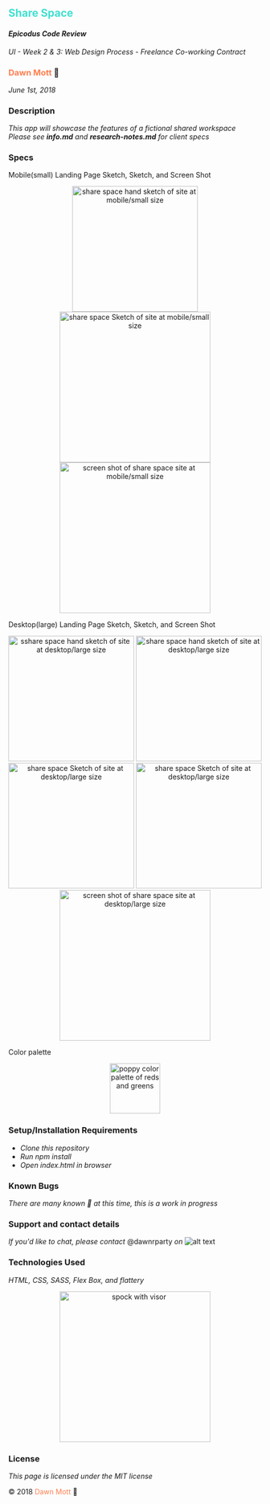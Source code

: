 <!-- Twitter icon from https://github.com/carlsednaoui/gitsocial -->
[1.1]: http://i.imgur.com/tXSoThF.png (twitter icon with padding)
## <span style="color: turquoise">Share Space</span>

#### _Epicodus Code Review_
_UI - Week 2 &amp; 3: Web Design Process - Freelance Co-working Contract_

### <span style="color: coral">Dawn Mott</span> :sunrise_over_mountains:
_June 1st, 2018_

### Description
_This app will showcase the features of a fictional shared workspace_ <br>
_Please see **info.md** and **research-notes.md** for client specs_


### Specs
Mobile(small) Landing Page Sketch, Sketch, and Screen Shot
  <div style="text-align:center">
  <img src="./img/sharespace-sketch-mobile.jpg" alt="share space hand sketch of site at mobile/small size" width="250">
  <img src="./img/sharespace-mobile.png" alt="share space Sketch of site at mobile/small size" width="300">
  <img src="./img/mobile.png" alt="screen shot of share space site at mobile/small size" width="300">
  </div>



Desktop(large) Landing Page Sketch, Sketch, and Screen Shot
  <div style="text-align:center">
    <img src="./img/sharespace-sketch-desktop1.jpg" alt="sshare space hand sketch of site at desktop/large size" width="250">
    <img src="./img/sharespace-desktop2.jpg" alt="share space hand sketch of site at desktop/large size" width="250">
    <br>
    <img src="./img/sharespace-desktp2.png" alt="share space Sketch of site at desktop/large size" width="250">
    <img src="./img/sharespace-desktop1.png" alt="share space Sketch of site at desktop/large size" width="250">
    <img src="./img/desktop.png" alt="screen shot of share space site at desktop/large size" width="300">
  </div>

Color palette
  <div style="text-align:center"><img src="./img/colors.png" alt="poppy color palette of reds and greens" width="100"></div>


### Setup/Installation Requirements
* _Clone this repository_
* _Run npm install_
* _Open index.html in browser_


### Known Bugs

_There are many known :bug: at this time, this is a work in progress_

### Support and contact details

_If you'd like to chat, please contact_ @dawnrparty _on_ ![alt text][1.1]

### Technologies Used

_HTML, CSS, SASS, Flex Box, and flattery_

<div style="text-align:center"><img src="https://i.gifer.com/HysY.gif" alt="spock with visor" width="300"></div>

### License

*This page is licensed under the MIT license*

&copy; 2018 <span style="color: coral">Dawn Mott</span> :sunrise_over_mountains:

